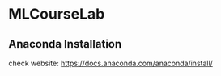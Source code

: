 # MLCourseLab
 
## Anaconda Installation
check website: https://docs.anaconda.com/anaconda/install/

